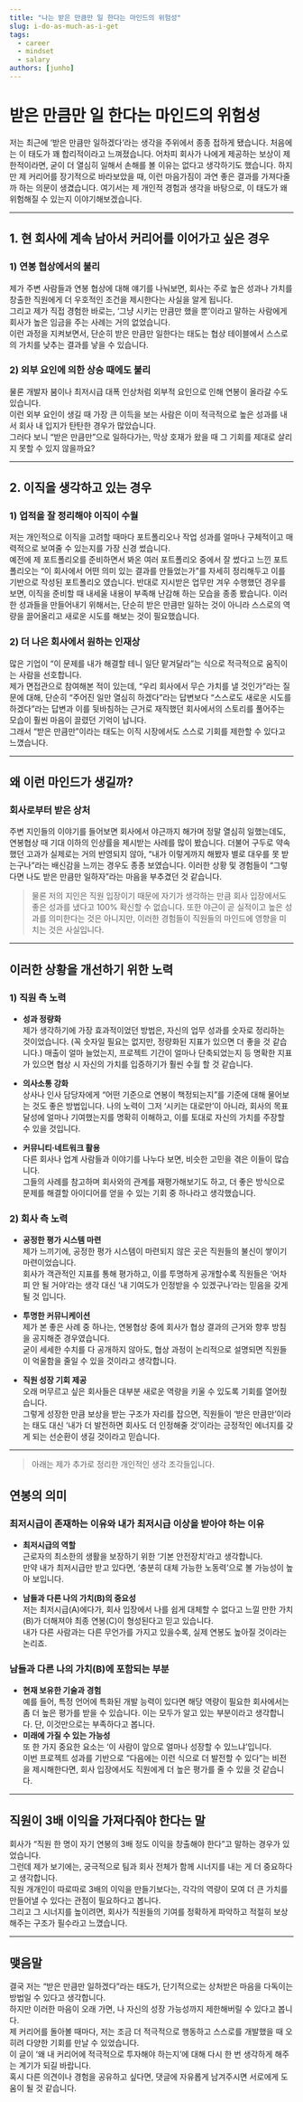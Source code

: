 ```yaml
---
title: "나는 받은 만큼만 일 한다는 마인드의 위험성"
slug: i-do-as-much-as-i-get
tags:
  - career
  - mindset
  - salary
authors: [junho]
---
```


# 받은 만큼만 일 한다는 마인드의 위험성

저는 최근에 ‘받은 만큼만 일하겠다’라는 생각을 주위에서 종종 접하게 됐습니다. 처음에는 이 태도가 꽤 합리적이라고 느껴졌습니다. 어차피 회사가 나에게 제공하는 보상이 제한적이라면, 굳이 더 열심히 일해서 손해를 볼 이유는 없다고 생각하기도 했습니다. 하지만 제 커리어를 장기적으로 바라보았을 때, 이런 마음가짐이 과연 좋은 결과를 가져다줄까 하는 의문이 생겼습니다. 여기서는 제 개인적 경험과 생각을 바탕으로, 이 태도가 왜 위험해질 수 있는지 이야기해보겠습니다.

<!-- truncate -->

---

## 1. 현 회사에 계속 남아서 커리어를 이어가고 싶은 경우

### 1) 연봉 협상에서의 불리

제가 주변 사람들과 연봉 협상에 대해 얘기를 나눠보면, 회사는 주로 높은 성과나 가치를 창출한 직원에게 더 우호적인 조건을 제시한다는 사실을 알게 됩니다.  
그리고 제가 직접 경험한 바로는, ‘그냥 시키는 만큼만 했을 뿐’이라고 말하는 사람에게 회사가 높은 임금을 주는 사례는 거의 없었습니다.  
이런 과정을 지켜보면서, 단순히 받은 만큼만 일한다는 태도는 협상 테이블에서 스스로의 가치를 낮추는 결과를 낳을 수 있습니다.

### 2) 외부 요인에 의한 상승 때에도 불리

물론 개발자 붐이나 최저시급 대폭 인상처럼 외부적 요인으로 인해 연봉이 올라갈 수도 있습니다.  
이런 외부 요인이 생길 때 가장 큰 이득을 보는 사람은 이미 적극적으로 높은 성과를 내서 회사 내 입지가 탄탄한 경우가 많았습니다.  
그러다 보니 “받은 만큼만”으로 일하다가는, 막상 호재가 왔을 때 그 기회를 제대로 살리지 못할 수 있지 않을까요?

---

## 2. 이직을 생각하고 있는 경우

### 1) 업적을 잘 정리해야 이직이 수월

저는 개인적으로 이직을 고려할 때마다 포트폴리오나 작업 성과를 얼마나 구체적이고 매력적으로 보여줄 수 있는지를 가장 신경 썼습니다.  
예전에 제 포트폴리오를 준비하면서 봐온 여러 포트폴리오 중에서 잘 썼다고 느낀 포트폴리오는 “이 회사에서 어떤 의미 있는 결과를 만들었는가”를 자세히 정리해두고 이를 기반으로 작성된 포트폴리오 였습니다.
반대로 지시받은 업무만 겨우 수행했던 경우를 보면, 이직을 준비할 때 내세울 내용이 부족해 난감해 하는 모습을 종종 봤습니다.
이러한 성과들을 만들어내기 위해서는, 단순히 받은 만큼만 일하는 것이 아니라 스스로의 역량을 끌어올리고 새로운 시도를 해보는 것이 필요했습니다.

### 2) 더 나은 회사에서 원하는 인재상

많은 기업이 “이 문제를 내가 해결할 테니 일단 맡겨달라”는 식으로 적극적으로 움직이는 사람을 선호합니다.  
제가 면접관으로 참여해본 적이 있는데, “우리 회사에서 무슨 가치를 낼 것인가”라는 질문에 대해, 단순히 “주어진 일만 열심히 하겠다”라는 답변보다 “스스로도 새로운 시도를 하겠다”라는 답변과 이를 뒷바침하는 근거로 재직했던 회사에서의 스토리를 풀어주는 모습이 훨씬 마음이 끌렸던 기억이 납니다.  
그래서 “받은 만큼만”이라는 태도는 이직 시장에서도 스스로 기회를 제한할 수 있다고 느꼈습니다.

---

## 왜 이런 마인드가 생길까?

### 회사로부터 받은 상처

주변 지인들의 이야기를 들어보면 회사에서 야근까지 해가며 정말 열심히 일했는데도, 연봉협상 때 기대 이하의 인상률을 제시받는 사례를 많이 봤습니다.
더불어 구두로 약속했던 고과가 실제로는 거의 반영되지 않아, “내가 이렇게까지 해봤자 별로 대우를 못 받는구나”라는 배신감을 느끼는 경우도 종종 보였습니다.
이러한 상황 및 경험들이 “그렇다면 나도 받은 만큼만 일하자”라는 마음을 부추겼던 것 같습니다.

> 물론 저의 지인은 직원 입장이기 때문에 자기가 생각하는 만큼 회사 입장에서도 좋은 성과를 냈다고 100% 확신할 수 없습니다. 또한 야근이 곧 실적이고 높은 성과를 의미한다는 것은 아니지만, 이러한 경험들이 직원들의 마인드에 영향을 미치는 것은 사실입니다.

---

## 이러한 상황을 개선하기 위한 노력

### 1) 직원 측 노력

- **성과 정량화**  
  제가 생각하기에 가장 효과적이었던 방법은, 자신의 업무 성과를 숫자로 정리하는 것이었습니다. (꼭 숫자일 필요는 없지만, 정량화된 지표가 있으면 더 좋을 것 같습니다.)
  매출이 얼마 늘었는지, 프로젝트 기간이 얼마나 단축되었는지 등 명확한 지표가 있으면 협상 시 자신의 가치를 입증하기가 훨씬 수월 할 것 같습니다.

- **의사소통 강화**  
  상사나 인사 담당자에게 “어떤 기준으로 연봉이 책정되는지”를 기준에 대해 물어보는 것도 좋은 방법입니다.
  나의 노력이 그저 ‘시키는 대로만’이 아니라, 회사의 목표 달성에 얼마나 기여했는지를 명확히 이해하고, 이를 토대로 자신의 가치를 주장할 수 있을 것입니다.

- **커뮤니티·네트워크 활용**  
  다른 회사나 업계 사람들과 이야기를 나누다 보면, 비슷한 고민을 겪은 이들이 많습니다.  
  그들의 사례를 참고하며 회사와의 관계를 재평가해보기도 하고, 더 좋은 방식으로 문제를 해결할 아이디어를 얻을 수 있는 기회 중 하나라고 생각했습니다.

### 2) 회사 측 노력

- **공정한 평가 시스템 마련**  
  제가 느끼기에, 공정한 평가 시스템이 마련되지 않은 곳은 직원들의 불신이 쌓이기 마련이었습니다.  
  회사가 객관적인 지표를 통해 평가하고, 이를 투명하게 공개할수록 직원들은 ‘어차피 안 될 거야’라는 생각 대신 ‘내 기여도가 인정받을 수 있겠구나’라는 믿음을 갖게 될 것 입니다.

- **투명한 커뮤니케이션**  
  제가 본 좋은 사례 중 하나는, 연봉협상 중에 회사가 협상 결과의 근거와 향후 방침을 공지해준 경우였습니다.  
  굳이 세세한 수치를 다 공개하지 않아도, 협상 과정이 논리적으로 설명되면 직원들이 억울함을 줄일 수 있을 것이라고 생각합니다.

- **직원 성장 기회 제공**  
  오래 머무르고 싶은 회사들은 대부분 새로운 역량을 키울 수 있도록 기회를 열어줬습니다.  
  그렇게 성장한 만큼 보상을 받는 구조가 자리를 잡으면, 직원들이 ‘받은 만큼만’이라는 태도 대신 ‘내가 더 발전하면 회사도 더 인정해줄 것’이라는 긍정적인 에너지를 갖게 되는 선순환이 생길 것이라고 믿습니다.

---

> 아래는 제가 추가로 정리한 개인적인 생각 조각들입니다.

## 연봉의 의미

### 최저시급이 존재하는 이유와 내가 최저시급 이상을 받아야 하는 이유

- **최저시급의 역할**  
  근로자의 최소한의 생활을 보장하기 위한 ‘기본 안전장치’라고 생각합니다.  
  만약 내가 최저시급만 받고 있다면, ‘충분히 대체 가능한 노동력’으로 볼 가능성이 높아 보입니다.

- **남들과 다른 나의 가치(B)의 중요성**  
  저는 최저시급(A)에다가, 회사 입장에서 나를 쉽게 대체할 수 없다고 느낄 만한 가치(B)가 더해져야 최종 연봉(C)이 형성된다고 믿고 있습니다.  
  내가 다른 사람과는 다른 무언가를 가지고 있을수록, 실제 연봉도 높아질 것이라는 논리죠.

### 남들과 다른 나의 가치(B)에 포함되는 부분

- **현재 보유한 기술과 경험**  
  예를 들어, 특정 언어에 특화된 개발 능력이 있다면 해당 역량이 필요한 회사에서는 좀 더 높은 평가를 받을 수 있습니다. 이는 모두가 알고 있는 부분이라고 생각합니다. 단, 이것만으로는 부족하다고 봅니다.
- **미래에 가질 수 있는 가능성**  
  또 한 가지 중요한 요소는 ‘이 사람이 앞으로 얼마나 성장할 수 있느냐’입니다.  
  이번 프로젝트 성과를 기반으로 “다음에는 이런 식으로 더 발전할 수 있다”는 비전을 제시해한다면, 회사 입장에서도 직원에게 더 높은 평가를 줄 수 있을 것 같습니다.

---

## 직원이 3배 이익을 가져다줘야 한다는 말

회사가 “직원 한 명이 자기 연봉의 3배 정도 이익을 창출해야 한다”고 말하는 경우가 있었습니다.  
그런데 제가 보기에는, 궁극적으로 팀과 회사 전체가 함께 시너지를 내는 게 더 중요하다고 생각합니다.  
직원 개개인이 따로따로 3배의 이익을 만들기보다는, 각각의 역량이 모여 더 큰 가치를 만들어낼 수 있다는 관점이 필요하다고 봅니다.  
그리고 그 시너지를 높이려면, 회사가 직원들의 기여를 정확하게 파악하고 적절히 보상해주는 구조가 필수라고 느꼈습니다.

---

## 맺음말

결국 저는 “받은 만큼만 일하겠다”라는 태도가, 단기적으로는 상처받은 마음을 다독이는 방법일 수 있다고 생각합니다.  
하지만 이러한 마음이 오래 가면, 나 자신의 성장 가능성까지 제한해버릴 수 있다고 봅니다.  
제 커리어를 돌아볼 때마다, 저는 조금 더 적극적으로 행동하고 스스로를 개발했을 때 오히려 다양한 기회를 만날 수 있었습니다.  
이 글이 ‘왜 내 커리어에 적극적으로 투자해야 하는지’에 대해 다시 한 번 생각하게 해주는 계기가 되길 바랍니다.  
혹시 다른 의견이나 경험을 공유하고 싶다면, 댓글에 자유롭게 남겨주시면 서로에게 도움이 될 것 같습니다.
